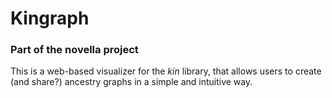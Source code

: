 # Kingraph
### Part of the novella project
This is a web-based visualizer for the *kin* library, that allows users to create (and share?) ancestry graphs in a simple and intuitive way.

